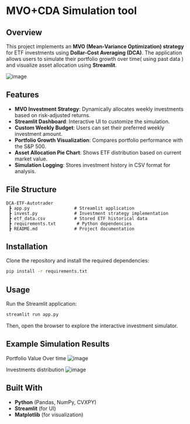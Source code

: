 # MVO+CDA Simulation tool

## Overview
This project implements an **MVO (Mean-Variance Optimization) strategy** for ETF investments using **Dollar-Cost Averaging (DCA)**. The application allows users to simulate their portfolio growth over time( using past data ) and visualize asset allocation using **Streamlit**.

![image](https://github.com/user-attachments/assets/3a79dcda-1b2f-4ea0-8b84-bdab35105a89)

## Features
- **MVO Investment Strategy**: Dynamically allocates weekly investments based on risk-adjusted returns.
- **Streamlit Dashboard**: Interactive UI to customize the simulation.
- **Custom Weekly Budget**: Users can set their preferred weekly investment amount.
- **Portfolio Growth Visualization**: Compares portfolio performance with the S&P 500.
- **Asset Allocation Pie Chart**: Shows ETF distribution based on current market value.
- **Simulation Logging**: Stores investment history in CSV format for analysis.

## File Structure
```
DCA-ETF-Autotrader
 ┣ app.py                 # Streamlit application
 ┣ invest.py              # Investment strategy implementation
 ┣ etf_data.csv           # Stored ETF historical data
 ┣ requirements.txt        # Python dependencies
 ┣ README.md              # Project documentation
```

## Installation
Clone the repository and install the required dependencies:
```sh
pip install -r requirements.txt
```

## Usage
Run the Streamlit application:
```sh
streamlit run app.py
```
Then, open the browser to explore the interactive investment simulator.

## Example Simulation Results

Portfolio Value Over time
![image](https://github.com/user-attachments/assets/d269edb4-c278-40da-b174-1c7b0d822122)

Investments distribution
![image](https://github.com/user-attachments/assets/1090cb05-b5ee-49eb-a87c-7c6df870020d)

## Built With
- **Python** (Pandas, NumPy, CVXPY)
- **Streamlit** (for UI)
- **Matplotlib** (for visualization)
